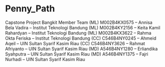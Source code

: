 # Penny_Path
Capstone Project Bangkit 
Member Team
(ML) M002B4KX0575 – Annisa Bela Vadira – Institut Teknologi Bandung 
(ML) M002B4KY2156 – Keita Kamil Rahardyan – Institut Teknologi Bandung 
(ML) M002B4KX3622 – Rahma Okta Feriska – Institut Teknologi Bandung 
(CC) C546B4NY0245 – Ahmeid Aqeil – UIN Sultan Syarif Kasim Riau 
(CC) C546B4NY3626 – Rahmat Afriyanto – UIN Sultan Syarif Kasim Riau 
(MD) A546B4NY1280 – Erliandika Syahputra – UIN Sultan Syarif Kasim Riau 
(MD) A546B4NY1375 – Fajri Nurhadi – UIN Sultan Syarif Kasim Riau
